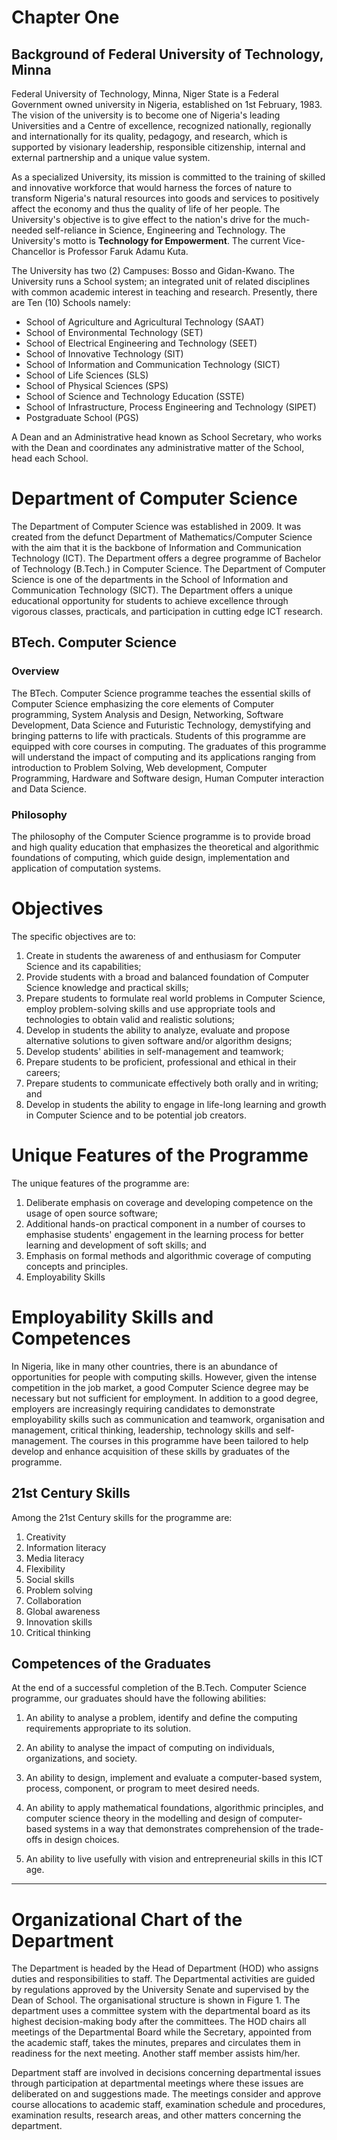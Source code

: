 # Chapter One

## Background of Federal University of Technology, Minna

Federal University of Technology, Minna, Niger State is a Federal Government owned university in Nigeria, established on 1st February, 1983. The vision of the university is to become one of Nigeria's leading Universities and a Centre of excellence, recognized nationally, regionally and internationally for its quality, pedagogy, and research, which is supported by visionary leadership, responsible citizenship, internal and external partnership and a unique value system.

As a specialized University, its mission is committed to the training of skilled and innovative workforce that would harness the forces of nature to transform Nigeria's natural resources into goods and services to positively affect the economy and thus the quality of life of her people. The University's objective is to give effect to the nation's drive for the much-needed self-reliance in Science, Engineering and Technology. The University's motto is **Technology for Empowerment**. The current Vice-Chancellor is Professor Faruk Adamu Kuta.

The University has two (2) Campuses: Bosso and Gidan-Kwano. The University runs a School system; an integrated unit of related disciplines with common academic interest in teaching and research. Presently, there are Ten (10) Schools namely:

- School of Agriculture and Agricultural Technology (SAAT)
- School of Environmental Technology (SET)
- School of Electrical Engineering and Technology (SEET)
- School of Innovative Technology (SIT)
- School of Information and Communication Technology (SICT)
- School of Life Sciences (SLS)
- School of Physical Sciences (SPS)
- School of Science and Technology Education (SSTE)
- School of Infrastructure, Process Engineering and Technology (SIPET)
- Postgraduate School (PGS)

A Dean and an Administrative head known as School Secretary, who works with the Dean and coordinates any administrative matter of the School, head each School.

# Department of Computer Science

The Department of Computer Science was established in 2009. It was created from the defunct Department of Mathematics/Computer Science with the aim that it is the backbone of Information and Communication Technology (ICT). The Department offers a degree programme of Bachelor of Technology (B.Tech.) in Computer Science. The Department of Computer Science is one of the departments in the School of Information and Communication Technology (SICT). The Department offers a unique educational opportunity for students to achieve excellence through vigorous classes, practicals, and participation in cutting edge ICT research.

## BTech. Computer Science

### Overview  
The BTech. Computer Science programme teaches the essential skills of Computer Science emphasizing the core elements of Computer programming, System Analysis and Design, Networking, Software Development, Data Science and Futuristic Technology, demystifying and bringing patterns to life with practicals. Students of this programme are equipped with core courses in computing. The graduates of this programme will understand the impact of computing and its applications ranging from introduction to Problem Solving, Web development, Computer Programming, Hardware and Software design, Human Computer interaction and Data Science.

### Philosophy  
The philosophy of the Computer Science programme is to provide broad and high quality education that emphasizes the theoretical and algorithmic foundations of computing, which guide design, implementation and application of computation systems.

# Objectives

The specific objectives are to:

1. Create in students the awareness of and enthusiasm for Computer Science and its capabilities;
2. Provide students with a broad and balanced foundation of Computer Science knowledge and practical skills;
3. Prepare students to formulate real world problems in Computer Science, employ problem-solving skills and use appropriate tools and technologies to obtain valid and realistic solutions;
4. Develop in students the ability to analyze, evaluate and propose alternative solutions to given software and/or algorithm designs;
5. Develop students' abilities in self-management and teamwork;
6. Prepare students to be proficient, professional and ethical in their careers;
7. Prepare students to communicate effectively both orally and in writing; and
8. Develop in students the ability to engage in life-long learning and growth in Computer Science and to be potential job creators.

# Unique Features of the Programme

The unique features of the programme are:

1. Deliberate emphasis on coverage and developing competence on the usage of open source software;
2. Additional hands-on practical component in a number of courses to emphasise students' engagement in the learning process for better learning and development of soft skills; and
3. Emphasis on formal methods and algorithmic coverage of computing concepts and principles.
4. Employability Skills

# Employability Skills and Competences

In Nigeria, like in many other countries, there is an abundance of opportunities for people with computing skills. However, given the intense competition in the job market, a good Computer Science degree may be necessary but not sufficient for employment. In addition to a good degree, employers are increasingly requiring candidates to demonstrate employability skills such as communication and teamwork, organisation and management, critical thinking, leadership, technology skills and self-management. The courses in this programme have been tailored to help develop and enhance acquisition of these skills by graduates of the programme.

## 21st Century Skills

Among the 21st Century skills for the programme are:

1. Creativity  
2. Information literacy  
3. Media literacy  
4. Flexibility  
5. Social skills  
6. Problem solving  
7. Collaboration  
8. Global awareness  
9. Innovation skills  
10. Critical thinking  

## Competences of the Graduates

At the end of a successful completion of the B.Tech. Computer Science programme, our graduates should have the following abilities:

1. An ability to analyse a problem, identify and define the computing requirements appropriate to its solution.  
2. An ability to analyse the impact of computing on individuals, organizations, and society.

3. An ability to design, implement and evaluate a computer-based system, process, component, or program to meet desired needs.

4. An ability to apply mathematical foundations, algorithmic principles, and computer science theory in the modelling and design of computer-based systems in a way that demonstrates comprehension of the trade-offs in design choices.

5. An ability to live usefully with vision and entrepreneurial skills in this ICT age.

---

# Organizational Chart of the Department

The Department is headed by the Head of Department (HOD) who assigns duties and responsibilities to staff. The Departmental activities are guided by regulations approved by the University Senate and supervised by the Dean of School. The organisational structure is shown in Figure 1. The department uses a committee system with the departmental board as its highest decision-making body after the committees. The HOD chairs all meetings of the Departmental Board while the Secretary, appointed from the academic staff, takes the minutes, prepares and circulates them in readiness for the next meeting. Another staff member assists him/her.

Department staff are involved in decisions concerning departmental issues through participation at departmental meetings where these issues are deliberated on and suggestions made. The meetings consider and approve course allocations to academic staff, examination schedule and procedures, examination results, research areas, and other matters concerning the department.
